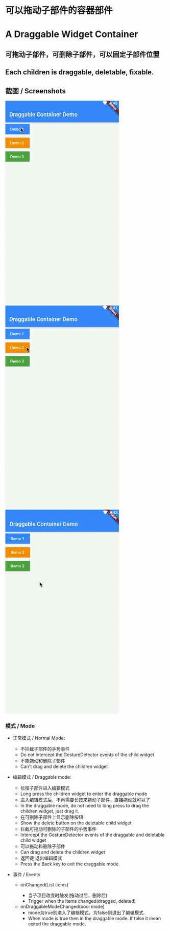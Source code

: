 # 可以拖动子部件的容器部件
# A Draggable Widget Container 

## 可拖动子部件，可删除子部件，可以固定子部件位置
## Each children is draggable, deletable, fixable.

## 截图 / Screenshots
![demo1 gif](demo1.gif)
![demo2 gif](demo2.gif)
![demo3 gif](demo3.gif)

### 模式 / Mode

- 正常模式 / Normal Mode:
    - 不拦截子部件的手势事件
    - Do not intercept the GestureDetector events of the child widget
    - 不能拖动和删除子部件
    - Can't drag and delete the children widget
    
- 编辑模式 / Draggable mode:
    - 长按子部件进入编辑模式
    - Long press the children widget to enter the draggable mode
    - 进入编辑模式后，不再需要长按来拖动子部件，直接拖动就可以了
    - In the draggable mode, do not need to long press to drag the children widget,
      just drag it.
    - 在可删除子部件上显示删除按钮
    - Show the delete button on the deletable child widget
    - 拦截可拖动可删除的子部件的手势事件
    - Intercept the GestureDetector events of the draggable and deletable child widget
    - 可以拖动和删除子部件
    - Can drag and delete the children widget
    - 返回键 退出编辑模式
    - Press the Back key to exit the draggable mode.
    
- 事件 / Events
    - onChanged(List<T extends DraggableItem> items)
        - 当子项目改变时触发(拖动过后，删除后)
        - Trigger when the items changed(dragged, deleted)
    - onDraggableModeChanged(bool mode)
        - mode为true则进入了编辑模式，为false则退出了编辑模式.
        - When mode is true then in the draggable mode. If false it mean exited the draggable mode.